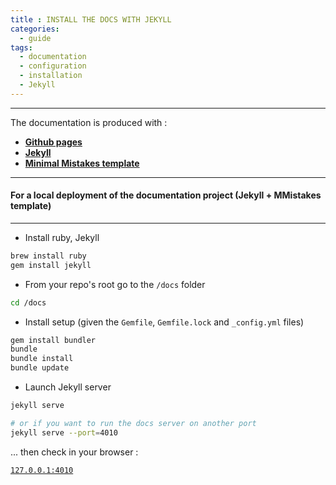 ```yaml
---
title : INSTALL THE DOCS WITH JEKYLL
categories:
  - guide
tags:
  - documentation
  - configuration
  - installation
  - Jekyll
---
```


--------

The documentation is produced with : 

  - **[Github pages](https://pages.github.com/)**
  - **[Jekyll](https://jekyllrb.com/)**
  - **[Minimal Mistakes template](https://mmistakes.github.io/minimal-mistakes/docs/quick-start-guide/)**

--------

#### For a local deployment of the documentation project (Jekyll + MMistakes template)

--------

- Install ruby, Jekyll

```bash
brew install ruby
gem install jekyll
```

- From your repo's root go to the `/docs` folder

```sh 
cd /docs
```

- Install setup (given the `Gemfile`, `Gemfile.lock` and `_config.yml` files)

```bash
gem install bundler
bundle
bundle install
bundle update
```


- Launch Jekyll server 

```bash
jekyll serve

# or if you want to run the docs server on another port
jekyll serve --port=4010
```

... then check in your browser : 

[`127.0.0.1:4010`](127.0.0.1:4010) 

